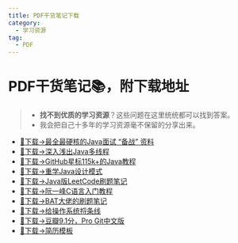 ```yaml
---
title: PDF干货笔记下载
category:
  - 学习资源
tag:
  - PDF
---
```


# PDF干货笔记📚，附下载地址


>- **找不到优质的学习资源**？这些问题在这里统统都可以找到答案。
>- 我会把自己十多年的学习资源毫不保留的分享出来。

- [👏下载→最全最硬核的Java面试 “备战” 资料](https://mp.weixin.qq.com/s/US5nTxbC2nYc1hWpn5Bozw)
- [👏下载→深入浅出Java多线程](https://mp.weixin.qq.com/s/pxKrjw_5NTdZfHOKCkwn8w)
- [👏下载→GitHub星标115k+的Java教程](https://mp.weixin.qq.com/s/d7Z0QoChNuP9bTwAGh2QCw)
- [👏下载→重学Java设计模式](https://mp.weixin.qq.com/s/PH5AizUAnTz0CuvJclpAKw)
- [👏下载→Java版LeetCode刷题笔记](https://mp.weixin.qq.com/s/FyoOPIMGcaeH0z5RMhxtaQ)
- [👏下载→阮一峰C语言入门教程](/download/yuanyifeng-c-language.md)
- [👏下载→BAT大佬的刷题笔记](/download/bat-shuati.md)
- [👏下载→给操作系统捋条线](https://mp.weixin.qq.com/s/puTGbgU7xQnRcvz5hxGBHA)
- [👏下载→豆瓣9.1分，Pro Git中文版](/download/progit.md)
- [👏下载→简历模板](/download/jianli.md)